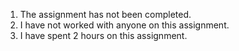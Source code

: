 1. The assignment has not been completed.
2. I have not worked with anyone on this assignment.
3. I have spent 2 hours on this assignment.
